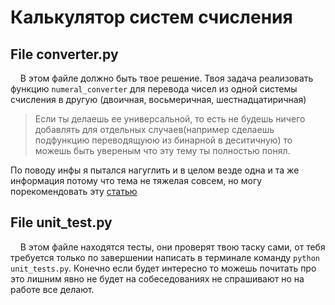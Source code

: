 # Калькулятор систем счисления

## File converter.py

&nbsp;&nbsp;&nbsp; В этом файле должно быть твое решение. Твоя задача реализовать функцию `numeral_converter` для перевода чисел из одной системы счисления в другую (двоичная, восьмеричная, шестнадцатиричная) 
> Если ты делаешь ее универсальной, то есть не будешь ничего добавлять для отдельных случаев(например сделаешь подфункцию переводящуюю из бинарной в деситичную) то можешь быть увереным что эту тему ты полностью понял.

По поводу инфы я пытался нагуглить и в целом везде одна и та же информация потому что тема не тяжелая совсем, но могу порекомендовать эту [статью](https://guides.hexlet.io/ru/numeral-systems/)

## File unit_test.py

&nbsp;&nbsp;&nbsp; В этом файле находятся тесты, они проверят твою таску сами, от тебя требуется только по завершении написать в терминале команду ```python unit_tests.py```. Конечно если будет интересно то можешь почитать про это лишним явно не будет на собеседованиях не спрашивают но на работе все делают.
